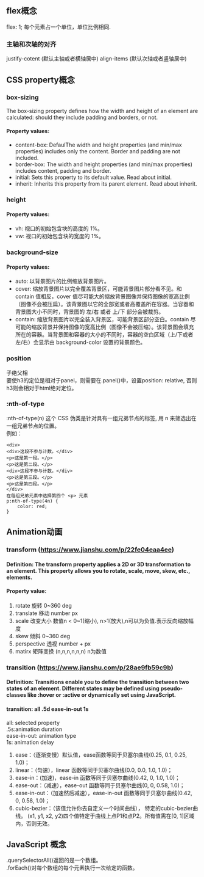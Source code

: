 ## flex概念
flex: 1;
每个元素占一个单位，单位比例相同.
### 主轴和次轴的对齐
justify-cotent (默认主轴或者横轴居中)
align-items (默认次轴或者竖轴居中)

## CSS property概念
### box-sizing
The box-sizing property defines how the width and height of an element are calculated: should they include padding and borders, or not.
#### Property values:   
* content-box: DefaulThe width and height properties (and min/max properties) includes only the content. Border and padding are not included.   
* border-box: The width and height properties (and min/max properties) includes content, padding and border.   
* initial: Sets this property to its default value. Read about initial.   
* inherit: Inherits this property from its parent element. Read about inherit.   

### height
#### Property values:   
* vh: 视口的初始包含块的高度的 1%。   
* vw: 视口的初始包含块的宽度的 1%。
### background-size
#### Property values:   
* auto: 以背景图片的比例缩放背景图片。   
* cover: 缩放背景图片以完全覆盖背景区，可能背景图片部分看不见。和 contain 值相反，cover 值尽可能大的缩放背景图像并保持图像的宽高比例（图像不会被压扁）。该背景图以它的全部宽或者高覆盖所在容器。当容器和背景图大小不同时，背景图的 左/右 或者 上/下 部分会被裁剪。   
* contain: 缩放背景图片以完全装入背景区，可能背景区部分空白。contain 尽可能的缩放背景并保持图像的宽高比例（图像不会被压缩）。该背景图会填充所在的容器。当背景图和容器的大小的不同时，容器的空白区域（上/下或者左/右）会显示由 background-color 设置的背景颜色。 
### position
子绝父相  
要使h3的定位是相对于panel，则需要在.panel()中，设置position: relative, 否则h3则会相对于html绝对定位。
### :nth-of-type
:nth-of-type(n) 这个 CSS 伪类是针对具有一组兄弟节点的标签, 用 n 来筛选出在一组兄弟节点的位置。  
例如：
    
    <div>
    <div>这段不参与计数。</div>
    <p>这是第一段。</p>
    <p>这是第二段。</p>
    <div>这段不参与计数。</div>
    <p>这是第三段。</p>
    <p>这是第四段。</p>
    </div>
    在每组兄弟元素中选择第四个 <p> 元素
    p:nth-of-type(4n) {
        color: red;
    }

## Animation动画
### transform (https://www.jianshu.com/p/22fe04eaa4ee)
#### Definition: The transform property applies a 2D or 3D transformation to an element. This property allows you to rotate, scale, move, skew, etc., elements.
#### Property value:
1. rotate	旋转	0~360 deg
2. translate	移动	number px
3. scale	改变大小	数值n < 0~1(缩小), n>1(放大),n可以为负值.表示反向缩放幅度
4. skew	倾斜	0~360 deg
5. perspective	透视	number + px
6. matirx	矩阵变换	(n,n,n,n,n,n) n为数值

### transition (https://www.jianshu.com/p/28ae9fb59c9b)
#### Definition: Transitions enable you to define the transition between two states of an element. Different states may be defined using pseudo-classes like :hover or :active or dynamically set using JavaScript.
#### transition:  all          .5d            ease-in-out         1s
all: selected property  
.5s:animation duration  
ease-in-out: animation type  
1s: animation delay  

1. ease：（逐渐变慢）默认值，ease函数等同于贝塞尔曲线(0.25, 0.1, 0.25, 1.0)；
2. linear：（匀速），linear 函数等同于贝塞尔曲线(0.0, 0.0, 1.0, 1.0)；
3. ease-in：(加速)，ease-in 函数等同于贝塞尔曲线(0.42, 0, 1.0, 1.0)；
4. ease-out：（减速），ease-out 函数等同于贝塞尔曲线(0, 0, 0.58, 1.0)；
5. ease-in-out：（加速然后减速），ease-in-out 函数等同于贝塞尔曲线(0.42, 0, 0.58, 1.0)；
6. cubic-bezier：（该值允许你去自定义一个时间曲线）， 特定的cubic-bezier曲线。 (x1, y1, x2, y2)四个值特定于曲线上点P1和点P2。所有值需在[0, 1]区域内，否则无效。


## JavaScript 概念
.querySelectorAll()返回的是一个数组。  
.forEach()对每个数组的每个元素执行一次给定的函数。   

